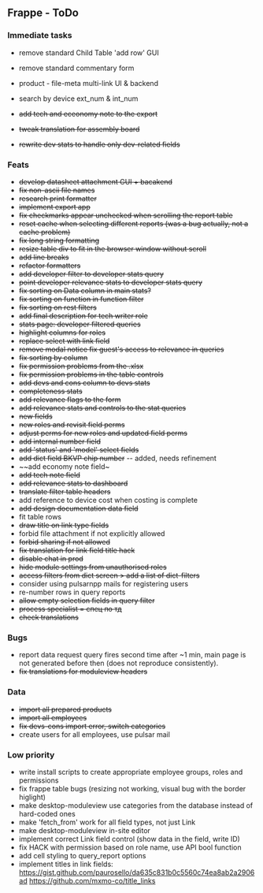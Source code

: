 ## Frappe - ToDo

### Immediate tasks

- remove standard Child Table 'add row' GUI
- remove standard commentary form
- product - file-meta multi-link UI & backend

- search by device ext_num & int_num

- ~~add tech and eceonomy note to the export~~
- ~~tweak translation for assembly board~~
- ~~rewrite dev stats to handle only dev-related fields~~

### Feats
- ~~develop datasheet attachment GUI + bacakend~~
- ~~fix non-ascii file names~~
- ~~research print formatter~~
- ~~implement export app~~
- ~~fix checkmarks appear unchecked when scrolling the report table~~
- ~~reset cache when selecting different reports (was a bug actually, not a cache problem)~~
- ~~fix long string formatting~~
- ~~resize table div to fit in the browser window without scroll~~
- ~~add line breaks~~
- ~~refactor formatters~~
- ~~add developer filter to developer stats query~~
- ~~point developer relevance stats to developer stats query~~
- ~~fix sorting on Data column in main stats?~~
- ~~fix sorting on function in function filter~~
- ~~fix sorting on rest filters~~
- ~~add final description for tech writer role~~
- ~~stats page: developer filtered queries~~
- ~~highlight columns for roles~~
- ~~replace select with link field~~
- ~~remove modal notice fix guest's access to relevance in queries~~
- ~~fix sorting by column~~
- ~~fix permission problems from the .xlsx~~
- ~~fix permission problems in the table controls~~
- ~~add devs and cons column to devs stats~~
- ~~completeness stats~~
- ~~add relevance flags to the form~~
- ~~add relevance stats and controls to the stat queries~~
- ~~new fields~~
- ~~new roles and revisit field perms~~
- ~~adjust perms for new roles and updated field perms~~
- ~~add internal number field~~
- ~~add 'status' and 'model' select fields~~
- ~~add dict field BKVP chip number~~ -- added, needs refinement
- ~~add economy note field~
- ~~add tech note field~~
- ~~add relevance stats to dashboard~~
- ~~translate filter table headers~~
- add reference to device cost when costing is complete
- ~~add design documentation data field~~
- fit table rows
- ~~draw title on link type fields~~
- forbid file attachment if not explicitly allowed
- ~~forbid sharing if not allowed~~
- ~~fix translation for link field title hack~~
- ~~disable chat in prod~~
- ~~hide module settings from unauthorised roles~~
- ~~access filters from dict screen > add a list of dict-filters~~
- consider using pulsarnpp mails for registering users
- re-number rows in query reports
- ~~allow empty selection fields in query filter~~
- ~~process specialist = спец по тд~~
- ~~check translations~~

### Bugs
- report data request query fires second time after ~1 min, main page is not generated before then (does not reproduce consistently). 
- ~~fix translations for moduleview headers~~

### Data
- ~~import all prepared products~~
- ~~import all employees~~
- ~~fix devs-cons import error, switch categories~~
- create users for all employees, use pulsar mail

### Low priority
- write install scripts to create appropriate employee groups, roles and permissions
- fix frappe table bugs (resizing not working, visual bug with the border higlight)
- make desktop-moduleview use categories from the database instead of hard-coded ones
- make 'fetch_from' work for all field types, not just Link
- make desktop-moduleview in-site editor
- implement correct Link field control (show data in the field, write ID)
- fix HACK with permission based on role name, use API bool function
- add cell styling to query_report options
- implement titles in link fields:
   https://gist.github.com/paurosello/da635c831b0c5560c74ea8ab2a2906ad
   https://github.com/mxmo-co/title_links

